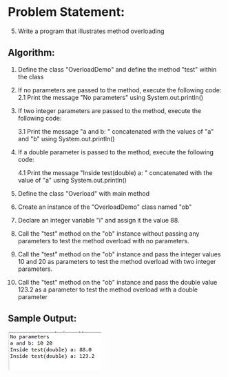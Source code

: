 # Problem Statement:

5.	Write a program that illustrates method overloading

## Algorithm:

1.	Define the class "OverloadDemo" and define the method "test" within the class
2.	If no parameters are passed to the method, execute the following code:
	2.1 Print the message "No parameters" using System.out.println()
3. If two integer parameters are passed to the method, execute the following code:

	3.1 Print the message "a and b: " concatenated with the values of "a" and "b" using System.out.println()
4. If a double parameter is passed to the method, execute the following code:

	4.1 Print the message "Inside test(double) a: " concatenated with the value of "a" using System.out.println()
5. Define the class "Overload" with main method 
6. Create an instance of the "OverloadDemo" class named "ob"
7. Declare an integer variable "i" and assign it the value 88. 
8. Call the "test" method on the "ob" instance without passing any parameters to test the 
    method overload with no parameters. 
9. Call the "test" method on the "ob" instance and pass the integer values 10 and 20 as 
   parameters to test the method overload with two integer parameters.
10. Call the "test" method on the "ob" instance and pass the double value 123.2 as a
    parameter to test the method overload with a double parameter


## Sample Output:
![Alt text](image-7.png)